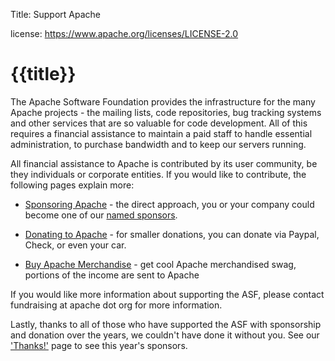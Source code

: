 Title: Support Apache

license: https://www.apache.org/licenses/LICENSE-2.0

# {{title}}

The Apache Software Foundation provides the infrastructure for the many
Apache projects - the mailing lists, code repositories, bug tracking
systems and other services that are so valuable for code development. All
of this requires a financial assistance to maintain a paid staff to handle
essential administration, to purchase bandwidth and to keep our servers
running.

All financial assistance to Apache is contributed by its user community, be
they individuals or corporate entities. If you would like to contribute,
the following pages explain more:

-  [Sponsoring Apache](sponsorship.html) - the direct approach, you or your
company could become one of our [named sponsors](thanks.html).

-  [Donating to Apache](contributing.html) - for smaller donations, you can
donate via Paypal, Check, or even your car.

-  [Buy Apache Merchandise](buy_stuff.html) - get cool Apache merchandised
swag, portions of the income are sent to Apache

If you would like more information about supporting the ASF, please contact
fundraising at apache dot org for more information.

Lastly, thanks to all of those who have supported the ASF with sponsorship
and donation over the years, we couldn't have done it without you. See our
['Thanks!'](thanks.html) page to see this year's sponsors.

